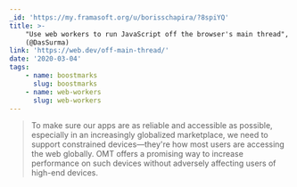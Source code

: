 ```yaml
---
_id: 'https://my.framasoft.org/u/borisschapira/?8spiYQ'
title: >-
    "Use web workers to run JavaScript off the browser's main thread", Surma
    (@DasSurma)
link: 'https://web.dev/off-main-thread/'
date: '2020-03-04'
tags:
    - name: boostmarks
      slug: boostmarks
    - name: web-workers
      slug: web-workers
---
```


<div class="markdown"><blockquote>
<p>To make sure our apps are as reliable and accessible as possible, especially in an increasingly globalized marketplace, we need to support constrained devices—they're how most users are accessing the web globally. OMT offers a promising way to increase performance on such devices without adversely affecting users of high-end devices.
</p>
</blockquote></div>
